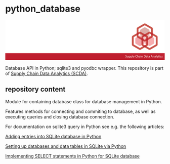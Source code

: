 # python_database

<img src="https://github.com/LinnartSF/logos/blob/main/main1.png" alt="SCDA - Supply Chain Data Analytics" title="">

Database API in Python; sqlite3 and pyodbc wrapper. This repository is part of <a href="https://www.supplychaindataanalytics.com">Supply Chain Data Analytics (SCDA)</a>.

<h2>repository content</h2>

Module for containing database class for database management in Python.

Features methods for connecting and commiting to database, as well as executing queries and closing database connection.

For documentation on sqlite3 query in Python see e.g. the following articles:

<a href="https://www.supplychaindataanalytics.com/adding-entries-into-related-sqlite-3-database-tables-in-python/">Adding entries into SQLite database in Python</a>

<a href="https://www.supplychaindataanalytics.com/setting-up-databases-and-data-tables-in-sqlite-via-python/">Setting up databases and data tables in SQLite via Python</a>

<a href="https://www.supplychaindataanalytics.com/implementing-select-statements-in-python-for-sqlite-3-database/">Implementing SELECT statements in Python for SQLite database</a>
